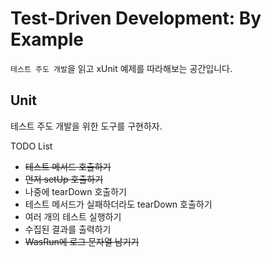 # Test-Driven Development: By Example

`테스트 주도 개발`을 읽고 xUnit 예제를 따라해보는 공간입니다.

## Unit

테스트 주도 개발을 위한 도구를 구현하자.

TODO List
- ~~테스트 메서드 호출하기~~
- ~~먼저 setUp 호출하기~~
- 나중에 tearDown 호출하기
- 테스트 메서드가 실패하더라도 tearDown 호출하기
- 여러 개의 테스트 실행하기
- 수집된 결과를 출력하기
- ~~WasRun에 로그 문자열 남기기~~
